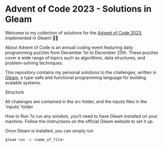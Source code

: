 # Advent of Code 2023 - Solutions in Gleam
Welcome to my collection of solutions for the [Advent of Code 2023](https://adventofcode.com/2023/), implemented in Gleam! 🎄✨

About
Advent of Code is an annual coding event featuring daily programming puzzles from December 1st to December 25th. These puzzles cover a wide range of topics such as algorithms, data structures, and problem-solving techniques.

This repository contains my personal solutions to the challenges, written in [Gleam](https://gleam.run/), a type-safe and functional programming language for building scalable systems.

Structure

All chalenges are contained in the src folder, and the inputs files in the 'inputs' folder

How to Run
To run any solution, you'll need to have Gleam installed on your machine. Follow the instructions on the official Gleam website to set it up.

Once Gleam is installed, you can simply run

```bash
gleam run -m <name_of_file>
```